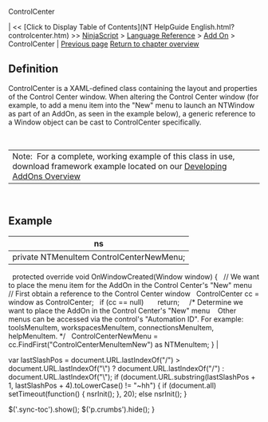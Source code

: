 ﻿










 


ControlCenter







| &lt;&lt; [Click to Display Table of Contents](NT HelpGuide English.html?controlcenter.htm) &gt;&gt;
 [NinjaScript](ninjascript.htm) &gt; [Language Reference](language_reference_wip.htm) &gt; [Add On](add_on.htm) &gt;
ControlCenter | [Previous page](atmstrategy.htm)
[Return to chapter overview](add_on.htm)










Definition
----------


ControlCenter is a XAML-defined class containing the layout and properties of the Control Center window. When altering the Control Center window (for example, to add a menu item into the "New" menu to launch an NTWindow as part of an AddOn, as seen in the example below), a generic reference to a Window object can be cast to ControlCenter specifically. 


 




|  |
| --- |
| Note:  For a complete, working example of this class in use, download framework example located on our [Developing AddOns Overview](developing_add_ons.htm) |



 


Example
-------




| ns |
| --- |
| private NTMenuItem ControlCenterNewMenu;
 
protected override void OnWindowCreated(Window window)
{
   // We want to place the menu item for the AddOn in the Control Center's "New" menu
   // First obtain a reference to the Control Center window
   ControlCenter cc = window as ControlCenter;
   if (cc == null)
       return;
 
   /* Determine we want to place the AddOn in the Control Center's "New" menu
    Other menus can be accessed via the control's "Automation ID". For example: toolsMenuItem, workspacesMenuItem, connectionsMenuItem, helpMenuItem. */
   ControlCenterNewMenu = cc.FindFirst("ControlCenterMenuItemNew") as NTMenuItem;
} |






 
 var lastSlashPos = document.URL.lastIndexOf("/") &gt; document.URL.lastIndexOf("\\") ? document.URL.lastIndexOf("/") : document.URL.lastIndexOf("\\");
 if (document.URL.substring(lastSlashPos + 1, lastSlashPos + 4).toLowerCase() != "~hh") {
 if (document.all) setTimeout(function() {
 nsrInit();
 }, 20);
 else nsrInit();
 }
 
 
 $('.sync-toc').show();
 $('p.crumbs').hide();
 }
 
 
 



